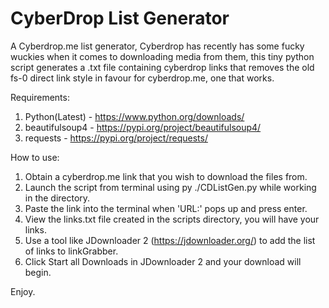 # CyberDrop List Generator

A Cyberdrop.me list generator,
Cyberdrop has recently has some fucky wuckies when it comes to downloading media from them,
this tiny python script generates a .txt file containing cyberdrop links that removes the old fs-0 direct link style in favour for cyberdrop.me, one that works.

Requirements:
1. Python(Latest) - https://www.python.org/downloads/
2. beautifulsoup4 - https://pypi.org/project/beautifulsoup4/
3. requests - https://pypi.org/project/requests/

How to use:
1. Obtain a cyberdrop.me link that you wish to download the files from.
2. Launch the script from terminal using py ./CDListGen.py while working in the directory.
3. Paste the link into the terminal when 'URL:' pops up and press enter.
4. View the links.txt file created in the scripts directory, you will have your links.
5. Use a tool like JDownloader 2 (https://jdownloader.org/) to add the list of links to linkGrabber.
6. Click Start all Downloads in JDownloader 2 and your download will begin.

Enjoy.
